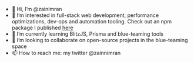 - 👋 Hi, I’m @zainimran
- 👀 I’m interested in full-stack web development, performance optimizations, dev-ops and automation tooling. Check out an npm package I published [here](https://www.npmjs.com/package/markdown-toc-unlazy)
- 🌱 I’m currently learning BlitzJS, Prisma and blue-teaming tools
- 💞️ I’m looking to collaborate on open-source projects in the blue-teaming space
- 📫 How to reach me: my twitter @zainnimran 

<!---
zainimran/zainimran is a ✨ special ✨ repository because its `README.md` (this file) appears on your GitHub profile.
You can click the Preview link to take a look at your changes.
--->

